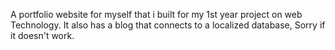 A portfolio website for myself that i built for my 1st year project on web Technology. It also has a blog that connects to a localized database, Sorry if it doesn't work.
